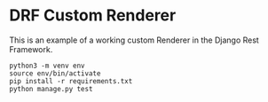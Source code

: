 # DRF Custom Renderer

This is an example of a working custom Renderer in the Django Rest Framework.

    python3 -m venv env
    source env/bin/activate
    pip install -r requirements.txt
    python manage.py test

